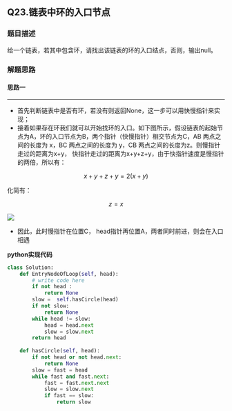 ## Q23.链表中环的入口节点
### 题目描述
给一个链表，若其中包含环，请找出该链表的环的入口结点，否则，输出null。
### 解题思路
#### 思路一
****
- 首先判断链表中是否有环，若没有则返回None，这一步可以用快慢指针来实现；
- 接着如果存在环我们就可以开始找环的入口。如下图所示，假设链表的起始节点为A，环的入口节点为B，两个指针（快慢指针）相交节点为C，AB 两点之间的长度为 x，BC 两点之间的长度为 y，CB 两点之间的长度为z。则慢指针走过的距离为x+y， 快指针走过的距离为x+y+z+y，由于快指针速度是慢指针的两倍，所以有：

```math
x+y+z+y = 2(x+y)
```
化简有：
```math
 z = x
```
![](http://ww1.sinaimg.cn/large/afd47e42ly1g0pcbybccaj209305x3yi.jpg)
- 因此，此时慢指针在位置C， head指针再位置A，两者同时前进，则会在入口相遇

**python实现代码**
```python
class Solution:
    def EntryNodeOfLoop(self, head):
        # write code here
        if not head :
            return None
        slow =  self.hasCircle(head)
        if not slow:
            return None
        while head != slow:
            head = head.next
            slow = slow.next
        return head
    
    def hasCircle(self, head):
        if not head or not head.next:
            return None
        slow = fast = head
        while fast and fast.next:
            fast = fast.next.next
            slow = slow.next
            if fast == slow:
                return slow
```

